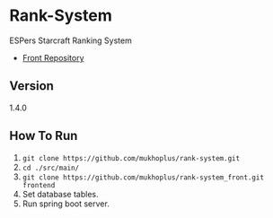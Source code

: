 # Rank-System

ESPers Starcraft Ranking System

- [Front Repository](https://github.com/mukhoplus/rank-system_front)

## Version

1.4.0

## How To Run

1. ``git clone https://github.com/mukhoplus/rank-system.git``
2. ``cd ./src/main/``
3. ``git clone https://github.com/mukhoplus/rank-system_front.git frontend``
4. Set database tables.
5. Run spring boot server.
